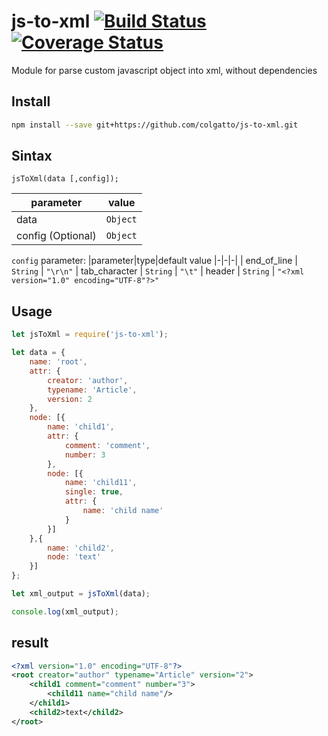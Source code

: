 # js-to-xml [![Build Status](https://travis-ci.com/colgatto/js-to-xml.svg?branch=master)](https://travis-ci.com/colgatto/js-to-xml) [![Coverage Status](https://coveralls.io/repos/github/colgatto/js-to-xml/badge.svg?branch=master)](https://coveralls.io/github/colgatto/js-to-xml?branch=master)
Module for parse custom javascript object into xml, without dependencies

## Install
```sh
npm install --save git+https://github.com/colgatto/js-to-xml.git
```

## Sintax
    jsToXml(data [,config]);
|parameter|value|
|-|-|
| data | `Object` |
| config (Optional) |  `Object` |

`config` parameter:
|parameter|type|default value
|-|-|-|
| end_of_line | `String` | ```"\r\n"```
| tab_character |  `String` | ```"\t"```
| header |  `String` |  ```"<?xml version="1.0" encoding="UTF-8"?>"```


## Usage
```javascript
let jsToXml = require('js-to-xml');

let data = {
	name: 'root',
	attr: {
		creator: 'author',
		typename: 'Article',
		version: 2
	},
	node: [{
		name: 'child1',
		attr: {
			comment: 'comment',
			number: 3
		},
		node: [{
			name: 'child11',
			single: true,
			attr: {
				name: 'child name'
			}
		}]
	},{
		name: 'child2',
		node: 'text'
	}]
};

let xml_output = jsToXml(data);

console.log(xml_output);
```
## result
```xml
<?xml version="1.0" encoding="UTF-8"?>
<root creator="author" typename="Article" version="2">
	<child1 comment="comment" number="3">
		<child11 name="child name"/>
	</child1>
	<child2>text</child2>
</root>
```